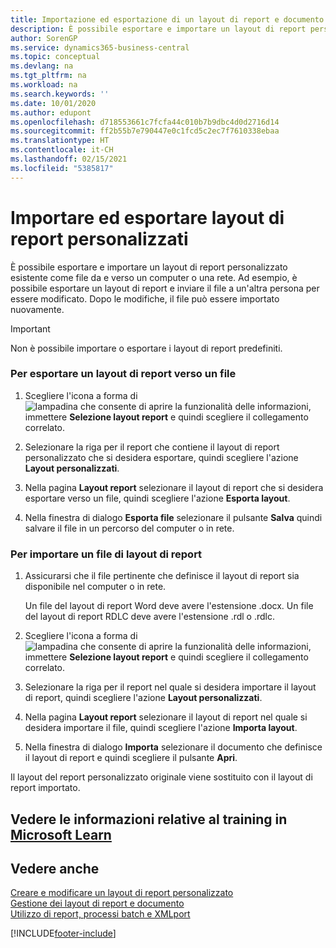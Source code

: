 ```yaml
---
title: Importazione ed esportazione di un layout di report e documento | Microsoft Docs
description: È possibile esportare e importare un layout di report personalizzato esistente come file da e verso un computer o una rete.
author: SorenGP
ms.service: dynamics365-business-central
ms.topic: conceptual
ms.devlang: na
ms.tgt_pltfrm: na
ms.workload: na
ms.search.keywords: ''
ms.date: 10/01/2020
ms.author: edupont
ms.openlocfilehash: d718553661c7fcfa44c010b7b9dbc4d0d2716d14
ms.sourcegitcommit: ff2b55b7e790447e0c1fcd5c2ec7f7610338ebaa
ms.translationtype: HT
ms.contentlocale: it-CH
ms.lasthandoff: 02/15/2021
ms.locfileid: "5385817"
---
```

# <a name="import-and-export-custom-report-layouts"></a>Importare ed esportare layout di report personalizzati
È possibile esportare e importare un layout di report personalizzato esistente come file da e verso un computer o una rete. Ad esempio, è possibile esportare un layout di report e inviare il file a un'altra persona per essere modificato. Dopo le modifiche, il file può essere importato nuovamente.  

> [!IMPORTANT]  
>  Non è possibile importare o esportare i layout di report predefiniti.  

### <a name="to-export-a-report-layout-to-a-file"></a>Per esportare un layout di report verso un file  

1.  Scegliere l'icona a forma di ![lampadina che consente di aprire la funzionalità delle informazioni](media/ui-search/search_small.png "Informazioni sull'operazione che si desidera eseguire"), immettere **Selezione layout report** e quindi scegliere il collegamento correlato.  

2.  Selezionare la riga per il report che contiene il layout di report personalizzato che si desidera esportare, quindi scegliere l'azione **Layout personalizzati**.  

3.  Nella pagina **Layout report** selezionare il layout di report che si desidera esportare verso un file, quindi scegliere l'azione **Esporta layout**.  

4.  Nella finestra di dialogo **Esporta file** selezionare il pulsante **Salva** quindi salvare il file in un percorso del computer o in rete.  

### <a name="to-import-a-report-layout-file"></a>Per importare un file di layout di report  

1.  Assicurarsi che il file pertinente che definisce il layout di report sia disponibile nel computer o in rete.  

     Un file del layout di report Word deve avere l'estensione .docx. Un file del layout di report RDLC deve avere l'estensione .rdl o .rdlc.  

2.  Scegliere l'icona a forma di ![lampadina che consente di aprire la funzionalità delle informazioni](media/ui-search/search_small.png "Informazioni sull'operazione che si desidera eseguire"), immettere **Selezione layout report** e quindi scegliere il collegamento correlato.  

3.  Selezionare la riga per il report nel quale si desidera importare il layout di report, quindi scegliere l'azione **Layout personalizzati**.  

4.  Nella pagina **Layout report** selezionare il layout di report nel quale si desidera importare il file, quindi scegliere l'azione **Importa layout**.  

5.  Nella finestra di dialogo **Importa** selezionare il documento che definisce il layout di report e quindi scegliere il pulsante **Apri**.  

 Il layout del report personalizzato originale viene sostituito con il layout di report importato.  

## <a name="see-related-training-at-microsoft-learn"></a>Vedere le informazioni relative al training in [Microsoft Learn](/learn/modules/change-documents-dynamics-365-business-central/index)

## <a name="see-also"></a>Vedere anche  
 [Creare e modificare un layout di report personalizzato](ui-how-create-custom-report-layout.md)   
 [Gestione dei layout di report e documento](ui-manage-report-layouts.md)  
 [Utilizzo di report, processi batch e XMLport](ui-work-report.md)    


[!INCLUDE[footer-include](includes/footer-banner.md)]